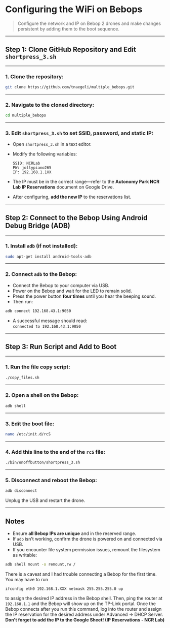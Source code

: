 # Configuring the WiFi on Bebops

> Configure the network and IP on Bebop 2 drones and make changes persistent by adding them to the boot sequence.

---

## Step 1: Clone GitHub Repository and Edit `shortpress_3.sh`

---

### 1. Clone the repository:

```bash
git clone https://github.com/tnaegeli/multiple_bebops.git
```

---

### 2. Navigate to the cloned directory:

```bash
cd multiple_bebops
```

---

### 3. Edit `shortpress_3.sh` to set SSID, password, and static IP:

- Open `shortpress_3.sh` in a text editor.
- Modify the following variables:

  ```
  SSID: NCRLab
  PW: jollypiano265
  IP: 192.168.1.1XX
  ```

- The IP must be in the correct range—refer to the **Autonomy Park NCR Lab IP Reservations** document on Google Drive.
- After configuring, **add the new IP** to the reservations list.

---

## Step 2: Connect to the Bebop Using Android Debug Bridge (ADB)

---

### 1. Install `adb` (if not installed):

```bash
sudo apt-get install android-tools-adb
```

---

### 2. Connect `adb` to the Bebop:

- Connect the Bebop to your computer via USB.
- Power on the Bebop and wait for the LED to remain solid.
- Press the power button **four times** until you hear the beeping sound.
- Then run:

```bash
adb connect 192.168.43.1:9050
```

- A successful message should read:  
  `connected to 192.168.43.1:9050`

---

## Step 3: Run Script and Add to Boot

---

### 1. Run the file copy script:

```bash
./copy_files.sh
```

---

### 2. Open a shell on the Bebop:

```bash
adb shell
```

---

### 3. Edit the boot file:

```bash
nano /etc/init.d/rcS
```

---

### 4. Add this line to the end of the `rcS` file:

```bash
./bin/onoffbutton/shortpress_3.sh
```

---

### 5. Disconnect and reboot the Bebop:

```bash
adb disconnect
```

Unplug the USB and restart the drone.

---

## Notes

- Ensure **all Bebop IPs are unique** and in the reserved range.
- If `adb` isn't working, confirm the drone is powered on and connected via USB.
- If you encounter file system permission issues, remount the filesystem as writable:

```bash
adb shell mount -o remount,rw /
```

There is a caveat and I had trouble connecting a Bebop for the first time. You may have to run

```
ifconfig eth0 192.168.1.XXX netmask 255.255.255.0 up
```

to assign the desired IP address in the Bebop shell. Then, ping the router at `192.168.1.1` and the Bebop will show up on the TP-Link portal. Once the Bebop connects after you run this command, log into the router and assign the IP reservation for the desired address under Advanced -> DHCP Server. **Don't forget to add the IP to the Google Sheet! (IP Reservations - NCR Lab)**


